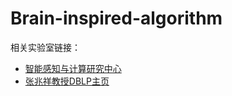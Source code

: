 # Brain-inspired-algorithm
相关实验室链接：
- [智能感知与计算研究中心](https://zhaoxiangzhang.net/Research/)
- [张兆祥教授DBLP主页](https://dblp.uni-trier.de/pid/55/2285.html)

